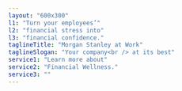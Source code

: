 ```yaml
---
layout: "600x300"
l1: "Turn your employees’"
l2: "financial stress into"
l3: "financial confidence."
taglineTitle: "Morgan Stanley at Work"
taglineSlogan: "Your company<br /> at its best"
service1: "Learn more about"
service2: "Financial Wellness."
service3: ""
---
```


